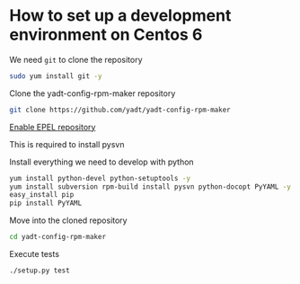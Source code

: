 # How to set up a development environment on Centos 6

We need `git` to clone the repository
```bash
sudo yum install git -y
```

Clone the yadt-config-rpm-maker repository
```bash
git clone https://github.com/yadt/yadt-config-rpm-maker
```

[Enable EPEL repository](http://www.rackspace.com/knowledge_center/article/installing-rhel-epel-repo-on-centos-5x-or-6x)

This is required to install pysvn

Install everything we need to develop with python

```bash
yum install python-devel python-setuptools -y
yum install subversion rpm-build install pysvn python-docopt PyYAML -y
easy_install pip
pip install PyYAML
```

Move into the cloned repository
```bash
cd yadt-config-rpm-maker
```

Execute tests
```bash
./setup.py test
```
